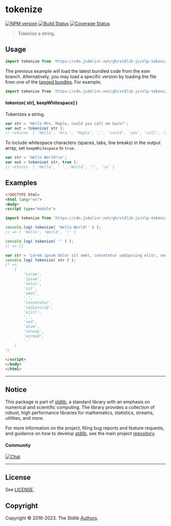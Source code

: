 <!--

@license Apache-2.0

Copyright (c) 2018 The Stdlib Authors.

Licensed under the Apache License, Version 2.0 (the "License");
you may not use this file except in compliance with the License.
You may obtain a copy of the License at

   http://www.apache.org/licenses/LICENSE-2.0

Unless required by applicable law or agreed to in writing, software
distributed under the License is distributed on an "AS IS" BASIS,
WITHOUT WARRANTIES OR CONDITIONS OF ANY KIND, either express or implied.
See the License for the specific language governing permissions and
limitations under the License.

-->

# tokenize

[![NPM version][npm-image]][npm-url] [![Build Status][test-image]][test-url] [![Coverage Status][coverage-image]][coverage-url] <!-- [![dependencies][dependencies-image]][dependencies-url] -->

> Tokenize a string.

<section class="intro">

</section>

<!-- /.intro -->



<section class="usage">

## Usage

```javascript
import tokenize from 'https://cdn.jsdelivr.net/gh/stdlib-js/nlp-tokenize@esm/index.mjs';
```
The previous example will load the latest bundled code from the esm branch. Alternatively, you may load a specific version by loading the file from one of the [tagged bundles](https://github.com/stdlib-js/nlp-tokenize/tags). For example,

```javascript
import tokenize from 'https://cdn.jsdelivr.net/gh/stdlib-js/nlp-tokenize@v0.0.11-esm/index.mjs';
```

#### tokenize( str\[, keepWhitespace] )

Tokenizes a string.

```javascript
var str = 'Hello Mrs. Maple, could you call me back?';
var out = tokenize( str );
// returns  [ 'Hello', 'Mrs.', 'Maple', ',', 'could', 'you', 'call', 'me', 'back', '?' ]
```

To include whitespace characters (spaces, tabs, line breaks) in the output array, set `keepWhitespace` to `true`.

```javascript
var str = 'Hello World!\n';
var out = tokenize( str, true );
// returns  [ 'Hello', ' ', 'World', '!', '\n' ]
```

</section>

<!-- /.usage -->

<section class="examples">

## Examples

<!-- eslint no-undef: "error" -->

```html
<!DOCTYPE html>
<html lang="en">
<body>
<script type="module">

import tokenize from 'https://cdn.jsdelivr.net/gh/stdlib-js/nlp-tokenize@esm/index.mjs';

console.log( tokenize( 'Hello World!' ) );
// => [ 'Hello', 'World', '!' ]

console.log( tokenize( '' ) );
// => []

var str = 'Lorem ipsum dolor sit amet, consetetur sadipscing elitr, sed diam nonumy eirmod.';
console.log( tokenize( str ) );
/* =>
    [
        'Lorem',
        'ipsum',
        'dolor',
        'sit',
        'amet',
        ',',
        'consetetur',
        'sadipscing',
        'elitr',
        ',',
        'sed',
        'diam',
        'nonumy',
        'eirmod',
        '.'
    ]
*/

</script>
</body>
</html>
```

</section>

<!-- /.examples -->

<!-- Section for related `stdlib` packages. Do not manually edit this section, as it is automatically populated. -->

<section class="related">

</section>

<!-- /.related -->

<!-- Section for all links. Make sure to keep an empty line after the `section` element and another before the `/section` close. -->


<section class="main-repo" >

* * *

## Notice

This package is part of [stdlib][stdlib], a standard library with an emphasis on numerical and scientific computing. The library provides a collection of robust, high performance libraries for mathematics, statistics, streams, utilities, and more.

For more information on the project, filing bug reports and feature requests, and guidance on how to develop [stdlib][stdlib], see the main project [repository][stdlib].

#### Community

[![Chat][chat-image]][chat-url]

---

## License

See [LICENSE][stdlib-license].


## Copyright

Copyright &copy; 2016-2023. The Stdlib [Authors][stdlib-authors].

</section>

<!-- /.stdlib -->

<!-- Section for all links. Make sure to keep an empty line after the `section` element and another before the `/section` close. -->

<section class="links">

[npm-image]: http://img.shields.io/npm/v/@stdlib/nlp-tokenize.svg
[npm-url]: https://npmjs.org/package/@stdlib/nlp-tokenize

[test-image]: https://github.com/stdlib-js/nlp-tokenize/actions/workflows/test.yml/badge.svg?branch=v0.0.11
[test-url]: https://github.com/stdlib-js/nlp-tokenize/actions/workflows/test.yml?query=branch:v0.0.11

[coverage-image]: https://img.shields.io/codecov/c/github/stdlib-js/nlp-tokenize/main.svg
[coverage-url]: https://codecov.io/github/stdlib-js/nlp-tokenize?branch=main

<!--

[dependencies-image]: https://img.shields.io/david/stdlib-js/nlp-tokenize.svg
[dependencies-url]: https://david-dm.org/stdlib-js/nlp-tokenize/main

-->

[chat-image]: https://img.shields.io/gitter/room/stdlib-js/stdlib.svg
[chat-url]: https://gitter.im/stdlib-js/stdlib/

[stdlib]: https://github.com/stdlib-js/stdlib

[stdlib-authors]: https://github.com/stdlib-js/stdlib/graphs/contributors

[umd]: https://github.com/umdjs/umd
[es-module]: https://developer.mozilla.org/en-US/docs/Web/JavaScript/Guide/Modules

[deno-url]: https://github.com/stdlib-js/nlp-tokenize/tree/deno
[umd-url]: https://github.com/stdlib-js/nlp-tokenize/tree/umd
[esm-url]: https://github.com/stdlib-js/nlp-tokenize/tree/esm
[branches-url]: https://github.com/stdlib-js/nlp-tokenize/blob/main/branches.md

[stdlib-license]: https://raw.githubusercontent.com/stdlib-js/nlp-tokenize/main/LICENSE

</section>

<!-- /.links -->
